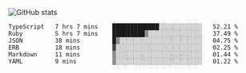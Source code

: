![GitHub stats](https://github-readme-stats.vercel.app/api?username=ksk001100&show_icons=true&theme=tokyonight)

<!--START_SECTION:waka-->

```text
TypeScript   7 hrs 7 mins    █████████████░░░░░░░░░░░░   52.21 %
Ruby         5 hrs 7 mins    █████████▒░░░░░░░░░░░░░░░   37.49 %
JSON         38 mins         █▒░░░░░░░░░░░░░░░░░░░░░░░   04.75 %
ERB          18 mins         ▓░░░░░░░░░░░░░░░░░░░░░░░░   02.25 %
Markdown     11 mins         ▒░░░░░░░░░░░░░░░░░░░░░░░░   01.44 %
YAML         9 mins          ▒░░░░░░░░░░░░░░░░░░░░░░░░   01.22 %
```

<!--END_SECTION:waka-->
